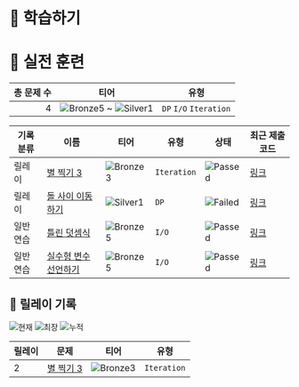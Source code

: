 # 📖 학습하기

# 🥇 실전 훈련
|총 문제 수|티어|유형|
|---:|---|---|
|4|![Bronze5][b5] ~ ![Silver1][s1]|`DP` `I/O` `Iteration`|

|기록분류|이름|티어|유형|상태|최근 제출 코드|
|---|---|---|---|---|---|
|릴레이|[별 찍기 3](https://www.codetree.ai/training-field/search/problems/star-make-3)|![Bronze3][b3]|`Iteration`|![Passed][passed]|[링크](https://github.com/songtea/CodeTree/blob/main/241025/%EB%B3%84%20%EC%B0%8D%EA%B8%B0%203/star-make-3.java)|
|릴레이|[돌 사이 이동하기](https://www.codetree.ai/training-field/search/problems/move-between-stones)|![Silver1][s1]|`DP`|![Failed][failed]|[링크](https://github.com/songtea/CodeTree/blob/main/241025/%EB%8F%8C%20%EC%82%AC%EC%9D%B4%20%EC%9D%B4%EB%8F%99%ED%95%98%EA%B8%B0/move-between-stones.java)|
|일반 연습|[틀린 덧셈식](https://www.codetree.ai/training-field/search/problems/incorrect-addition-expression)|![Bronze5][b5]|`I/O`|![Passed][passed]|[링크](https://github.com/songtea/CodeTree/blob/main/241025/%ED%8B%80%EB%A6%B0%20%EB%8D%A7%EC%85%88%EC%8B%9D/incorrect-addition-expression.java)|
|일반 연습|[실수형 변수 선언하기](https://www.codetree.ai/training-field/search/problems/declare-real-variable)|![Bronze5][b5]|`I/O`|![Passed][passed]|[링크](https://github.com/songtea/CodeTree/blob/main/241025/%EC%8B%A4%EC%88%98%ED%98%95%20%EB%B3%80%EC%88%98%20%EC%84%A0%EC%96%B8%ED%95%98%EA%B8%B0/declare-real-variable.java)|


## 🏃 릴레이 기록
![현재](https://img.shields.io/badge/현재_릴레이-0-%235cb85c.svg?for-the-badge)
![최장](https://img.shields.io/badge/최장_릴레이-3-%23E34F26.svg?for-the-badge)
![누적](https://img.shields.io/badge/누적_릴레이-5-%2300599C.svg?for-the-badge)

|릴레이|문제|티어|유형|
|---|---|---|---|
|2|[별 찍기 3](https://www.codetree.ai/training-field/search/problems/star-make-3)|![Bronze3][b3]|`Iteration`|










[b5]: https://img.shields.io/badge/Bronze_5-%235D3E31.svg
[b4]: https://img.shields.io/badge/Bronze_4-%235D3E31.svg
[b3]: https://img.shields.io/badge/Bronze_3-%235D3E31.svg
[b2]: https://img.shields.io/badge/Bronze_2-%235D3E31.svg
[b1]: https://img.shields.io/badge/Bronze_1-%235D3E31.svg
[s5]: https://img.shields.io/badge/Silver_5-%23394960.svg
[s4]: https://img.shields.io/badge/Silver_4-%23394960.svg
[s3]: https://img.shields.io/badge/Silver_3-%23394960.svg
[s2]: https://img.shields.io/badge/Silver_2-%23394960.svg
[s1]: https://img.shields.io/badge/Silver_1-%23394960.svg
[g5]: https://img.shields.io/badge/Gold_5-%23FFC433.svg
[g4]: https://img.shields.io/badge/Gold_4-%23FFC433.svg
[g3]: https://img.shields.io/badge/Gold_3-%23FFC433.svg
[g2]: https://img.shields.io/badge/Gold_2-%23FFC433.svg
[g1]: https://img.shields.io/badge/Gold_1-%23FFC433.svg
[p5]: https://img.shields.io/badge/Platinum_5-%2376DDD8.svg
[p4]: https://img.shields.io/badge/Platinum_4-%2376DDD8.svg
[p3]: https://img.shields.io/badge/Platinum_3-%2376DDD8.svg
[p2]: https://img.shields.io/badge/Platinum_2-%2376DDD8.svg
[p1]: https://img.shields.io/badge/Platinum_1-%2376DDD8.svg
[passed]: https://img.shields.io/badge/Passed-%23009D27.svg
[failed]: https://img.shields.io/badge/Failed-%23D24D57.svg
[easy]: https://img.shields.io/badge/쉬움-%235cb85c.svg?for-the-badge
[medium]: https://img.shields.io/badge/보통-%23FFC433.svg?for-the-badge
[hard]: https://img.shields.io/badge/어려움-%23D24D57.svg?for-the-badge